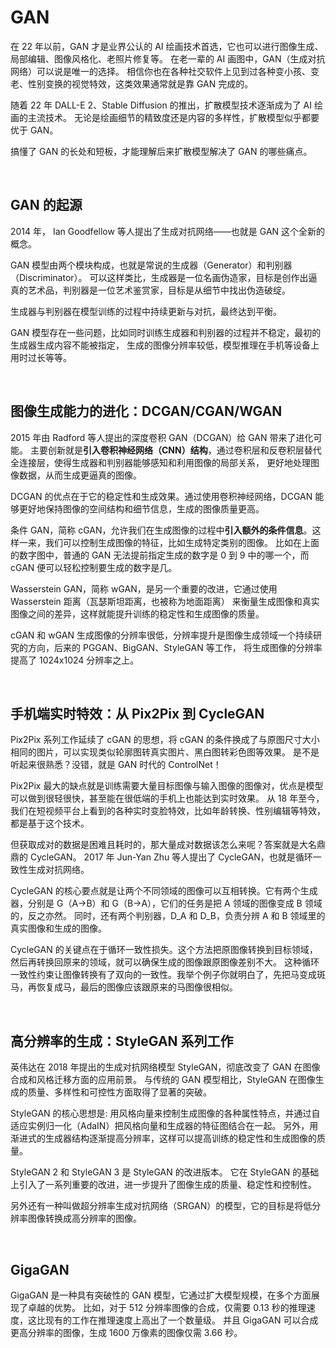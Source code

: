 # GAN
在 22 年以前，GAN 才是业界公认的 AI 绘画技术首选，它也可以进行图像生成、局部编辑、图像风格化、老照片修复等。
在老一辈的 AI 画图中，GAN（生成对抗网络）可以说是唯一的选择。
相信你也在各种社交软件上见到过各种变小孩、变老、性别变换的视觉特效，这类效果通常就是靠 GAN 完成的。

随着 22 年 DALL-E 2、Stable Diffusion 的推出，扩散模型技术逐渐成为了 AI 绘画的主流技术。
无论是绘画细节的精致度还是内容的多样性，扩散模型似乎都要优于 GAN。

搞懂了 GAN 的长处和短板，才能理解后来扩散模型解决了 GAN 的哪些痛点。

<br>

## GAN 的起源
2014 年， Ian Goodfellow 等人提出了生成对抗网络——也就是 GAN 这个全新的概念。

GAN 模型由两个模块构成，也就是常说的生成器（Generator）和判别器（Discriminator）。
可以这样类比，生成器是一位名画伪造家，目标是创作出逼真的艺术品，判别器是一位艺术鉴赏家，目标是从细节中找出伪造破绽。

生成器与判别器在模型训练的过程中持续更新与对抗，最终达到平衡。

GAN 模型存在一些问题，比如同时训练生成器和判别器的过程并不稳定，最初的生成器生成内容不能被指定，
生成的图像分辨率较低，模型推理在手机等设备上用时过长等等。

<br>

## 图像生成能力的进化：DCGAN/CGAN/WGAN
2015 年由 Radford 等人提出的深度卷积 GAN（DCGAN）给 GAN 带来了进化可能。
主要创新就是<strong>引入卷积神经网络（CNN）结构</strong>，通过卷积层和反卷积层替代全连接层，使得生成器和判别器能够感知和利用图像的局部关系，
更好地处理图像数据，从而生成更逼真的图像。

DCGAN 的优点在于它的稳定性和生成效果。通过使用卷积神经网络，DCGAN 能够更好地保持图像的空间结构和细节信息，生成的图像质量更高。

条件 GAN，简称 cGAN，允许我们在生成图像的过程中<strong>引入额外的条件信息</strong>。这样一来，我们可以控制生成图像的特征，比如生成特定类别的图像。
比如在上面的数字图中，普通的 GAN 无法提前指定生成的数字是 0 到 9 中的哪一个，而 cGAN 便可以轻松控制要生成的数字是几。

Wasserstein GAN，简称 wGAN，是另一个重要的改进，它通过使用 Wasserstein 距离（瓦瑟斯坦距离，也被称为地面距离）
来衡量生成图像和真实图像之间的差异，这样就能提升训练的稳定性和生成图像的质量。

cGAN 和 wGAN 生成图像的分辨率很低，分辨率提升是图像生成领域一个持续研究的方向，后来的 PGGAN、BigGAN、StyleGAN 等工作，
将生成图像的分辨率提高了 1024x1024 分辨率之上。

<br>

## 手机端实时特效：从 Pix2Pix 到 CycleGAN
Pix2Pix 系列工作延续了 cGAN 的思想，将 cGAN 的条件换成了与原图尺寸大小相同的图片，可以实现类似轮廓图转真实图片、黑白图转彩色图等效果。
是不是听起来很熟悉？没错，就是 GAN 时代的 ControlNet！

Pix2Pix 最大的缺点就是训练需要大量目标图像与输入图像的图像对，优点是模型可以做到很轻很快，甚至能在很低端的手机上也能达到实时效果。
从 18 年至今，我们在短视频平台上看到的各种实时变脸特效，比如年龄转换、性别编辑等特效，都是基于这个技术。

但获取成对的数据是困难且耗时的，那大量成对数据该怎么来呢？答案就是大名鼎鼎的 CycleGAN。
2017 年 Jun-Yan Zhu 等人提出了 CycleGAN，也就是循环一致性生成对抗网络。

CycleGAN 的核心要点就是让两个不同领域的图像可以互相转换。它有两个生成器，分别是 G（A→B）和 G（B→A），它们的任务是把 A 领域的图像变成 B 领域的，反之亦然。
同时，还有两个判别器，D_A 和 D_B，负责分辨 A 和 B 领域里的真实图像和生成的图像。

CycleGAN 的关键点在于循环一致性损失。这个方法把原图像转换到目标领域，然后再转换回原来的领域，就可以确保生成的图像跟原图像差别不大。
这种循环一致性约束让图像转换有了双向的一致性。我举个例子你就明白了，先把马变成斑马，再恢复成马，最后的图像应该跟原来的马图像很相似。

<br>

## 高分辨率的生成：StyleGAN 系列工作
英伟达在 2018 年提出的生成对抗网络模型 StyleGAN，彻底改变了 GAN 在图像合成和风格迁移方面的应用前景。
与传统的 GAN 模型相比，StyleGAN 在图像生成的质量、多样性和可控性方面取得了显著的突破。

StyleGAN 的核心思想是: 用风格向量来控制生成图像的各种属性特点，并通过自适应实例归一化（AdaIN）把风格向量和生成器的特征图结合在一起。
另外，用渐进式的生成器结构逐渐提高分辨率，这样可以提高训练的稳定性和生成图像的质量。

StyleGAN 2 和 StyleGAN 3 是 StyleGAN 的改进版本。
它在 StyleGAN 的基础上引入了一系列重要的改进，进一步提升了图像生成的质量、稳定性和控制性。

另外还有一种叫做超分辨率生成对抗网络（SRGAN）的模型，它的目标是将低分辨率图像转换成高分辨率的图像。

<br>

## GigaGAN
GigaGAN 是一种具有突破性的 GAN 模型，它通过扩大模型规模，在多个方面展现了卓越的优势。
比如，对于 512 分辨率图像的合成，仅需要 0.13 秒的推理速度，这比现有的工作在推理速度上高出了一个数量级。
并且 GigaGAN 可以合成更高分辨率的图像，生成 1600 万像素的图像仅需 3.66 秒。